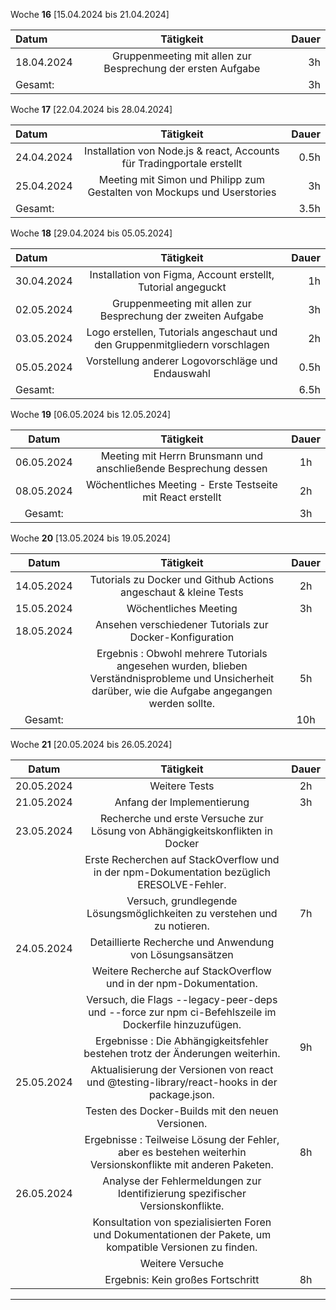 Woche **16** [15.04.2024 bis 21.04.2024]

| **Datum**  |                              **Tätigkeit**                              | **Dauer** |
|:-----------|:-----------------------------------------------------------------------:| ----: |
| 18.04.2024 |       Gruppenmeeting mit allen zur Besprechung der ersten Aufgabe       | 3h |
| Gesamt: |            | 3h |



Woche **17** [22.04.2024 bis 28.04.2024]

| **Datum**  |                              **Tätigkeit**                              | **Dauer** |
|:-----------|:-----------------------------------------------------------------------:|----------:|
| 24.04.2024 | Installation von Node.js & react, Accounts für Tradingportale erstellt  |      0.5h |
| 25.04.2024 | Meeting mit Simon und Philipp zum Gestalten von Mockups und Userstories |        3h |
| Gesamt: |            | 3.5h |


Woche **18** [29.04.2024 bis 05.05.2024]

| **Datum**  |                              **Tätigkeit**                              | **Dauer** |
|:-----------|:-----------------------------------------------------------------------:|----------:|
| 30.04.2024 | Installation von Figma, Account erstellt, Tutorial angeguckt  |      1h |
| 02.05.2024 | Gruppenmeeting mit allen zur Besprechung der zweiten Aufgabe |        3h |
| 03.05.2024 | Logo erstellen, Tutorials angeschaut und den Gruppenmitgliedern vorschlagen | 2h |
| 05.05.2024 | Vorstellung anderer Logovorschläge und Endauswahl | 0.5h |
| Gesamt: |            | 6.5h |

Woche **19** [06.05.2024 bis 12.05.2024]

| **Datum**      | **Tätigkeit** | **Dauer** |
| :------------: | :-----------: | :-------: |
| 06.05.2024 | Meeting mit Herrn Brunsmann und anschließende Besprechung dessen | 1h |
| 08.05.2024 | Wöchentliches Meeting - Erste Testseite mit React erstellt | 2h |
| Gesamt: | | 3h |

Woche **20** [13.05.2024 bis 19.05.2024]

| **Datum**      | **Tätigkeit** | **Dauer** |
| :------------: | :-----------: | :-------: |
| 14.05.2024 | Tutorials zu Docker und Github Actions angeschaut & kleine Tests| 2h |
| 15.05.2024 | Wöchentliches Meeting | 3h |
| 18.05.2024  | Ansehen verschiedener Tutorials zur Docker-Konfiguration | |
| | Ergebnis : Obwohl mehrere Tutorials angesehen wurden, blieben Verständnisprobleme und Unsicherheit darüber, wie die Aufgabe angegangen werden sollte. | 5h |
| Gesamt: | | 10h |

Woche **21** [20.05.2024 bis 26.05.2024]

| **Datum**      | **Tätigkeit** | **Dauer** |
| :------------: | :-----------: | :-------: |
| 20.05.2024 | Weitere Tests| 2h |
| 21.05.2024 | Anfang der Implementierung | 3h |
| 23.05.2024 | Recherche und erste Versuche zur Lösung von Abhängigkeitskonflikten in Docker | | |
| | Erste Recherchen auf StackOverflow und in der npm-Dokumentation bezüglich ERESOLVE-Fehler. | |
| | Versuch, grundlegende Lösungsmöglichkeiten zu verstehen und zu notieren.| 7h |
| 24.05.2024 | Detaillierte Recherche und Anwendung von Lösungsansätzen | |
| | Weitere Recherche auf StackOverflow und in der npm-Dokumentation. | |
| | Versuch, die Flags --legacy-peer-deps und --force zur npm ci-Befehlszeile im Dockerfile hinzuzufügen. | |
| | Ergebnisse : Die Abhängigkeitsfehler bestehen trotz der Änderungen weiterhin.| 9h |
| 25.05.2024 | Aktualisierung der Versionen von react und @testing-library/react-hooks in der package.json. | |
| | Testen des Docker-Builds mit den neuen Versionen. | |
| | Ergebnisse : Teilweise Lösung der Fehler, aber es bestehen weiterhin Versionskonflikte mit anderen Paketen. | 8h |
| 26.05.2024 | Analyse der Fehlermeldungen zur Identifizierung spezifischer Versionskonflikte. | |
| | Konsultation von spezialisierten Foren und Dokumentationen der Pakete, um kompatible Versionen zu finden. | |
| | Weitere Versuche | |
| | Ergebnis: Kein großes Fortschritt| 8h |
---
